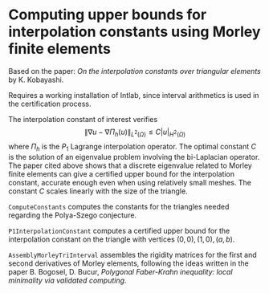 # Computing upper bounds for interpolation constants using Morley finite elements

Based on the paper: *On the interpolation constants over triangular elements* by K. Kobayashi.

Requires a working installation of Intlab, since interval arithmetics is used in the certification process. 

The interpolation constant of interest verifies 
$$ \|\nabla u - \nabla \Pi_h(u)\|_{L^2(\Omega)} \leq C |u|_{H^2(\Omega)}$$
where $\Pi_h$ is the $P_1$ Lagrange interpolation operator. The optimal constant $C$ is the solution of an eigenvalue problem involving the bi-Laplacian operator. The paper cited above shows that a discrete eigenvalue related to Morley finite elements can give a certified upper bound for the interpolation constant, accurate enough even when using relatively small meshes. The constant $C$ scales linearly with the size of the triangle.

`ComputeConstants` computes the constants for the triangles needed regarding the Polya-Szego conjecture. 

`P1InterpolationConstant` computes a certified upper bound for the interpolation constant on the triangle with vertices $(0,0),(1,0),(a,b)$.

`AssemblyMorleyTriInterval` assembles the rigidity matrices for the first and second derivatives of Morley elements, following the ideas written in the paper B. Bogosel, D. Bucur, *Polygonal Faber-Krahn inequality: local minimality via validated computing*. 
